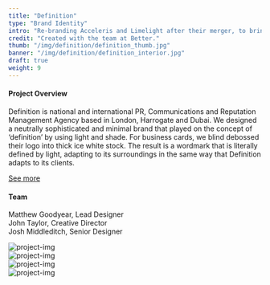 ```yaml
---
title: "Definition"
type: "Brand Identity"
intro: "Re-branding Acceleris and Limelight after their merger, to bring unity to their new organisation."
credit: "Created with the team at Better."
thumb: "/img/definition/definition_thumb.jpg"
banner: "/img/definition/definition_interior.jpg"
draft: true
weight: 9
---
```

<div class="row work-detail-container">
    <div class="col-xs-offset-0 col-xs-12 col-sm-offset-1 col-sm-6">
        <h4>Project Overview</h4>
        <p class="work-detail">
            Definition is national and international PR, Communications and Reputation Management Agency based in London, Harrogate and Dubai. We designed a neutrally sophisticated and minimal brand that played on the concept of ‘definition’ by using light and shade. For business cards, we blind debossed their logo into thick ice white stock. The result is a wordmark that is literally defined by light, adapting to its surroundings in the same way that Definition adapts to its clients.
        </p>
        <p><a href="https://better.agency/work/definition/" class="work-detail-link">See more</a></p>
    </div>
    <div class="col-xs-offset-0 col-xs-12 col-sm-offset-1 col-sm-3">
        <h4>Team</h4>
        <p class="work-detail team">
            Matthew Goodyear, Lead Designer
            <br>
            John Taylor, Creative Director
            <br>
            Josh Middleditch, Senior  Designer
        </p>
    </div>
</div>
<!-- <div class="row">
    <div class="col-xs-12">
        <img src="/img/definition/definition_cover.jpg" alt="project-img" class="project-img">
    </div>
</div> -->
<div class="row">
    <div class="col-xs-12">
        <img src="/img/definition/definition_card1.jpg" alt="project-img" class="project-img">
    </div>
</div>
<div class="row">
    <div class="col-xs-8">
        <img src="/img/definition/definition_card3.jpg" alt="project-img" class="project-img">
    </div>
</div>
<div class="row end-xs">
    <div class="col-xs-8">
        <img src="/img/definition/definition_card2.jpg" alt="project-img" class="project-img">
    </div>
</div>
<div class="row">
    <div class="col-xs-12">
        <img src="/img/definition/definition_stationery.jpg" alt="project-img" class="project-img">
    </div>
</div>
